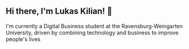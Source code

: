 ## Hi there, I'm Lukas Kilian! 👋

I'm currently a Digital Business student at the Ravensburg-Weingarten University, driven by combining technology and business to improve people's lives

<!--
**lukasdavidkilian/lukasdavidkilian** is a ✨ _special_ ✨ repository because its `README.md` (this file) appears on your GitHub profile.

Here are some ideas to get you started:

- 🔭 I’m currently working on ...
- 🌱 I’m currently learning ...
- 👯 I’m looking to collaborate on ...
- 🤔 I’m looking for help with ...
- 💬 Ask me about ...
- 📫 How to reach me: ...
- 😄 Pronouns: ...
- ⚡ Fun fact: ...
-->
